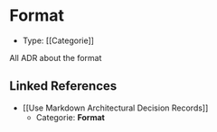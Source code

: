 # Format

* Type: [[Categorie]]

All ADR about the format

## Linked References

* [[Use Markdown Architectural Decision Records]]
  * Categorie: **Format**
